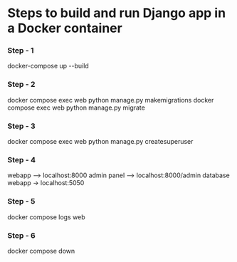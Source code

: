 # Steps to build and run Django app in a Docker container

### Step - 1
docker-compose up --build

### Step - 2
docker compose exec web python manage.py makemigrations
docker compose exec web python manage.py migrate

### Step - 3
docker compose exec web python manage.py createsuperuser

### Step - 4
webapp --> localhost:8000
admin panel --> localhost:8000/admin
database webapp -> localhost:5050

### Step - 5
docker compose logs web

### Step - 6
docker compose down

